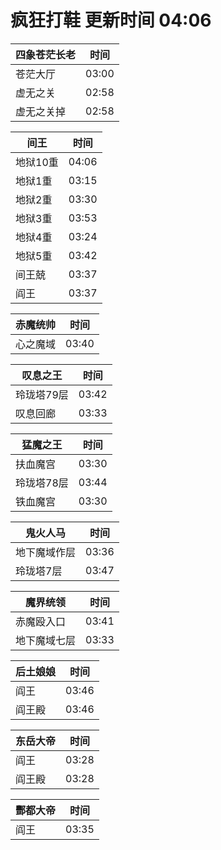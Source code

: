 # 疯狂打鞋 更新时间 04:06

| 四象苍茫长老   | 时间    |
|--------|-------|
| 苍茫大厅 | 03:00 |
| 虚无之关 | 02:58 |
| 虚无之关掉 | 02:58 |

| 间王   | 时间    |
|--------|-------|
| 地狱10重 | 04:06 |
| 地狱1重 | 03:15 |
| 地狱2重 | 03:30 |
| 地狱3重 | 03:53 |
| 地狱4重 | 03:24 |
| 地狱5重 | 03:42 |
| 间王兢 | 03:37 |
| 阎王 | 03:37 |

| 赤魔统帅   | 时间    |
|--------|-------|
| 心之魔域 | 03:40 |

| 叹息之王   | 时间    |
|--------|-------|
| 玲珑塔79层 | 03:42 |
| 叹息回廊 | 03:33 |

| 猛魔之王   | 时间    |
|--------|-------|
| 扶血魔宫 | 03:30 |
| 玲珑塔78层 | 03:44 |
| 铁血魔宫 | 03:30 |

| 鬼火人马   | 时间    |
|--------|-------|
| 地下魔域作层 | 03:36 |
| 玲珑塔7层 | 03:47 |

| 魔界统领   | 时间    |
|--------|-------|
| 赤魔殴入口 | 03:41 |
| 地下魔域七层 | 03:33 |

| 后土娘娘   | 时间    |
|--------|-------|
| 阎王 | 03:46 |
| 阎王殿 | 03:46 |

| 东岳大帝   | 时间    |
|--------|-------|
| 阎王 | 03:28 |
| 阎王殿 | 03:28 |

| 酆都大帝   | 时间    |
|--------|-------|
| 阎王 | 03:35 |